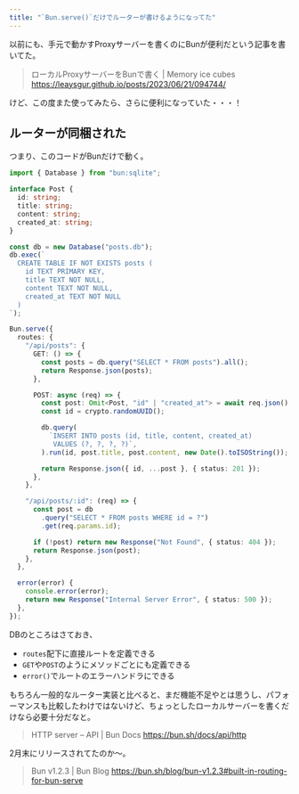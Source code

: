 ```yaml
---
title: "`Bun.serve()`だけでルーターが書けるようになってた"
---
```


以前にも、手元で動かすProxyサーバーを書くのにBunが便利だという記事を書いてた。

> ローカルProxyサーバーをBunで書く | Memory ice cubes
> https://leaysgur.github.io/posts/2023/06/21/094744/

けど、この度また使ってみたら、さらに便利になっていた・・・！

## ルーターが同梱された

つまり、このコードがBunだけで動く。

```ts
import { Database } from "bun:sqlite";

interface Post {
  id: string;
  title: string;
  content: string;
  created_at: string;
}

const db = new Database("posts.db");
db.exec(`
  CREATE TABLE IF NOT EXISTS posts (
    id TEXT PRIMARY KEY,
    title TEXT NOT NULL,
    content TEXT NOT NULL,
    created_at TEXT NOT NULL
  )
`);

Bun.serve({
  routes: {
    "/api/posts": {
      GET: () => {
        const posts = db.query("SELECT * FROM posts").all();
        return Response.json(posts);
      },

      POST: async (req) => {
        const post: Omit<Post, "id" | "created_at"> = await req.json();
        const id = crypto.randomUUID();

        db.query(
          `INSERT INTO posts (id, title, content, created_at)
           VALUES (?, ?, ?, ?)`,
        ).run(id, post.title, post.content, new Date().toISOString());

        return Response.json({ id, ...post }, { status: 201 });
      },
    },

    "/api/posts/:id": (req) => {
      const post = db
        .query("SELECT * FROM posts WHERE id = ?")
        .get(req.params.id);

      if (!post) return new Response("Not Found", { status: 404 });
      return Response.json(post);
    },
  },

  error(error) {
    console.error(error);
    return new Response("Internal Server Error", { status: 500 });
  },
});
```

DBのところはさておき、

- `routes`配下に直接ルートを定義できる
- `GET`や`POST`のようにメソッドごとにも定義できる
- `error()`でルートのエラーハンドラにできる

もちろん一般的なルーター実装と比べると、まだ機能不足やとは思うし、パフォーマンスも比較したわけではないけど、ちょっとしたローカルサーバーを書くだけなら必要十分だなと。

> HTTP server – API | Bun Docs
> https://bun.sh/docs/api/http

2月末にリリースされてたのか〜。

> Bun v1.2.3 | Bun Blog
> https://bun.sh/blog/bun-v1.2.3#built-in-routing-for-bun-serve
